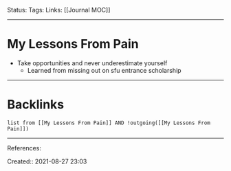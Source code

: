 Status: 
Tags: 
Links: [[Journal MOC]]
___
# My Lessons From Pain
- Take opportunities and never underestimate yourself
	- Learned from missing out on sfu entrance scholarship
___
# Backlinks
```dataview
list from [[My Lessons From Pain]] AND !outgoing([[My Lessons From Pain]])
```
___
References:

Created:: 2021-08-27 23:03
